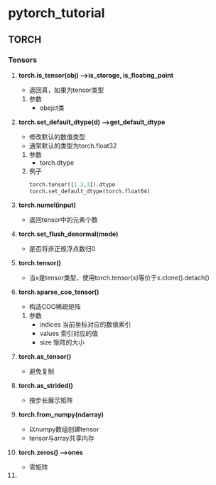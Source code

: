 # pytorch_tutorial
## TORCH
### Tensors
1. **torch.is_tensor(obj) -->is_storage, is_floating_point**
    - 返回真，如果为tensor类型
    1. 参数
        - obejct类
        
2. **torch.set_default_dtype(d) -->get_default_dtype**
    - 修改默认的数值类型
    - 通常默认的类型为torch.float32
    1. 参数
        - torch.dtype
    2. 例子
        ```python
        torch.tensor([1.2,3]).dtype
        torch.set_default_dtype(torch.float64)
        ```
        
3. **torch.numel(input)**
    - 返回tensor中的元素个数
    
4. **torch.set_flush_denormal(mode)**
    - 是否将非正规浮点数归0
    
5. **torch.tensor()**
    - 当x是tensor类型，使用torch.tensor(x)等价于x.clone().detach()
    
6. **torch.sparse_coo_tensor()**
    - 构造COO稀疏矩阵
    1. 参数
        - indices 当前坐标对应的数值索引
        - values 索引对应的值
        - size 矩阵的大小
        
7. **torch.as_tensor()**
    - 避免复制
    
8. **torch.as_strided()**
    - 按步长展示矩阵
    
9. **torch.from_numpy(ndarray)**
    - 以numpy数组创建tensor
    - tensor与array共享内存
    
10. **torch.zeros() -->ones**
    - 零矩阵
    
11. 
